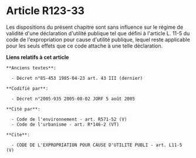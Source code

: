 # Article R123-33

Les dispositions du présent chapitre sont sans influence sur le régime de validité d'une déclaration d'utilité publique tel
que défini à l'article L. 11-5 du code de l'expropriation pour cause d'utilité publique, lequel reste applicable pour les
seuls effets que ce code attache à une telle déclaration.

**Liens relatifs à cet article**

	**Anciens textes**:

	  - Décret n°85-453 1985-04-23 art. 43 III (dernier)

	**Codifié par**:

	  - Décret n°2005-935 2005-08-02 JORF 5 août 2005

	**Cité par**:

	  - Code de l'environnement - art. R571-52 (V)
	  - Code de l'urbanisme - art. R*146-2 (VT)

	**Cite**:

	  - CODE DE L'EXPROPRIATION POUR CAUSE D'UTILITE PUBLI - art. L11-5 (V)
